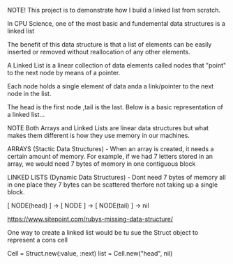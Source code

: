 NOTE! This project is to demonstrate how I build a linked list from scratch.

In CPU Science, one of the most basic and fundemental data structures is a linked list

The benefit of this data structure is that a list of elements can be easily inserted or removed without reallocation of any other elements.

A Linked List is a linear collection of data elements called nodes that "point" to the next node by means of a pointer.

Each node holds a single element of data anda a link/pointer to the next node in the list.

The head is the first node ,tail is the last. Below is a basic representation of a linked list...

NOTE Both Arrays and Linked Lists are linear data structures but what makes them different is how they use memory in our machines.

ARRAYS (Stactic Data Structures) - When an array is created, it needs a certain amount of memory. For example, if we had 7 letters stored in an array, we would need 7 bytes of memory in one contiguous block

LINKED LISTS (Dynamic Data Structures) - Dont need 7 bytes of memory all in one place they 7 bytes can be scattered therfore not taking up a single block.

[ NODE(head) ] -> [ NODE ] -> [ NODE(tail) ] -> nil

https://www.sitepoint.com/rubys-missing-data-structure/

One way to create a linked list would be tu sue the Struct object to represent a cons cell

Cell = Struct.new(:value, :next)
list = Cell.new("head", nil)
